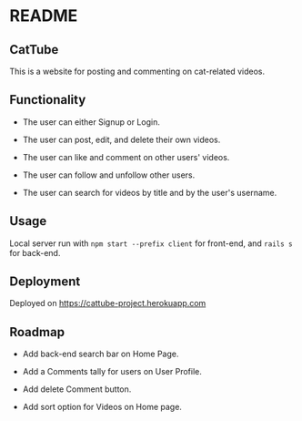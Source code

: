 # README

## CatTube
This is a website for posting and commenting on cat-related videos.

## Functionality
* The user can either Signup or Login.

* The user can post, edit, and delete their own videos.

* The user can like and comment on other users' videos.

* The user can follow and unfollow other users.

* The user can search for videos by title and by the user's username.

## Usage
Local server run with `npm start --prefix client` for front-end, and `rails s` for back-end.

## Deployment
Deployed on https://cattube-project.herokuapp.com

## Roadmap
* Add back-end search bar on Home Page.

* Add a Comments tally for users on User Profile.

* Add delete Comment button. 

* Add sort option for Videos on Home page.

